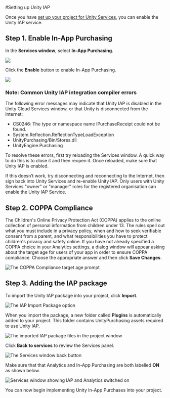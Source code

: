 #Setting up Unity IAP

Once you have [set up your project for Unity Services](SettingUpProjectServices), you can enable the Unity IAP service.

## Step 1. Enable In-App Purchasing

In the __Services window__, select __In-App Purchasing__.

![](../uploads/Main/UnityIAPOff.png)

Click the __Enable__ button to enable In-App Purchasing.

![](../uploads/Main/UnityIAPEnable.png)

### Note: Common Unity IAP integration compiler errors
The following error messages may indicate that Unity IAP is disabled in the Unity Cloud Services window, or that Unity is disconnected from the Internet: 

* CS0246: The type or namespace name IPurchaseReceipt could not be found.
* System.Reflection.ReflectionTypeLoadException
* UnityPurchasing/Bin/Stores.dll
* UnityEngine.Purchasing

To resolve these errors, first try reloading the Services window. A quick way to do this is to close it and then reopen it. Once reloaded, make sure that Unity IAP is enabled.

If this doesn’t work, try disconnecting and reconnecting to the Internet, then sign back into Unity Services and re-enable Unity IAP. Only users with Unity Services "owner" or "manager" roles for the registered organisation can enable the Unity IAP Service. 

## Step 2. COPPA Compliance

The Children's Online Privacy Protection Act (COPPA) applies to the online collection of personal information from children under 13. The rules spell out what you must include in a privacy policy, when and how to seek verifiable consent from a parent, and what responsibilities you have to protect children's privacy and safety online. If you have not already specified a COPPA choice in your Analytics settings, a dialog window will appear asking about the target age for users of your app in order to ensure COPPA compliance. Choose the appropriate answer and then click __Save Changes__.

![The COPPA Compliance target age prompt](../uploads/Main/UnityIAPCoppa.png)

## Step 3. Adding the IAP package

To import the Unity IAP package into your project, click __Import__.

![The IAP Import Package option](../uploads/Main/UnityIAPImportPackage.png)

When you import the package, a new folder called __Plugins__ is automatically added to your project. This folder contains UnityPurchasing assets required to use Unity IAP.

![The imported IAP package files in the project window](../uploads/Main/UnityIAPImportedPackage.png)

Click __Back to services__ to review the Services panel.

![The Services window back button](../uploads/Main/UnityServicesBack.png)

Make sure that that Analytics and In-App Purchasing are both labelled __ON__ as shown below.

![Services window showing IAP and Analytics switched on](../uploads/Main/UnityServicesIAPandAnalyticsOn.png)

You can now begin implementing Unity In-App Purchases into your project.
